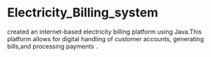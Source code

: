 # Electricity_Billing_system
 created an internet-based electricity billing platform using Java.This platform allows for digital handling of customer accounts, generating bills,and processing payments .
